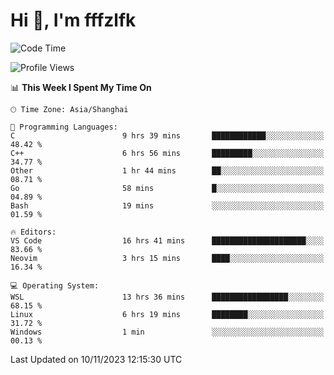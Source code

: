# Hi 👋, I'm fffzlfk

<!--START_SECTION:waka-->
![Code Time](http://img.shields.io/badge/Code%20Time-563%20hrs%2049%20mins-blue)

![Profile Views](http://img.shields.io/badge/Profile%20Views-0-blue)

📊 **This Week I Spent My Time On** 

```text
🕑︎ Time Zone: Asia/Shanghai

💬 Programming Languages: 
C                        9 hrs 39 mins       ████████████░░░░░░░░░░░░░   48.42 % 
C++                      6 hrs 56 mins       █████████░░░░░░░░░░░░░░░░   34.77 % 
Other                    1 hr 44 mins        ██░░░░░░░░░░░░░░░░░░░░░░░   08.71 % 
Go                       58 mins             █░░░░░░░░░░░░░░░░░░░░░░░░   04.89 % 
Bash                     19 mins             ░░░░░░░░░░░░░░░░░░░░░░░░░   01.59 % 

🔥 Editors: 
VS Code                  16 hrs 41 mins      █████████████████████░░░░   83.66 % 
Neovim                   3 hrs 15 mins       ████░░░░░░░░░░░░░░░░░░░░░   16.34 % 

💻 Operating System: 
WSL                      13 hrs 36 mins      █████████████████░░░░░░░░   68.15 % 
Linux                    6 hrs 19 mins       ████████░░░░░░░░░░░░░░░░░   31.72 % 
Windows                  1 min               ░░░░░░░░░░░░░░░░░░░░░░░░░   00.13 % 
```


 Last Updated on 10/11/2023 12:15:30 UTC
<!--END_SECTION:waka-->

